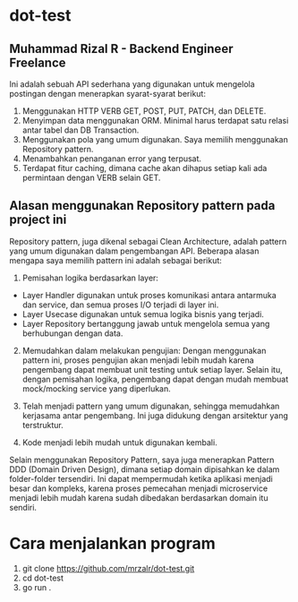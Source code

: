 # dot-test
## Muhammad Rizal R - Backend Engineer Freelance

Ini adalah sebuah API sederhana yang digunakan untuk mengelola postingan dengan menerapkan syarat-syarat berikut:
1. Menggunakan HTTP VERB GET, POST, PUT, PATCH, dan DELETE.
2. Menyimpan data menggunakan ORM. Minimal harus terdapat satu relasi antar tabel dan DB Transaction.
3. Menggunakan pola yang umum digunakan. Saya memilih menggunakan Repository pattern.
4. Menambahkan penanganan error yang terpusat.
5. Terdapat fitur caching, dimana cache akan dihapus setiap kali ada permintaan dengan VERB selain GET.

## Alasan menggunakan Repository pattern pada project ini
Repository pattern, juga dikenal sebagai Clean Architecture, adalah pattern yang umum digunakan dalam pengembangan API. 
Beberapa alasan mengapa saya memilih pattern ini adalah sebagai berikut:

1. Pemisahan logika berdasarkan layer:
  - Layer Handler digunakan untuk proses komunikasi antara antarmuka dan service, dan semua proses I/O terjadi di layer ini.
  - Layer Usecase digunakan untuk semua logika bisnis yang terjadi.
  - Layer Repository bertanggung jawab untuk mengelola semua yang berhubungan dengan data.

2. Memudahkan dalam melakukan pengujian: Dengan menggunakan pattern ini, proses pengujian akan menjadi lebih mudah karena pengembang dapat membuat unit testing untuk setiap layer.
   Selain itu, dengan pemisahan logika, pengembang dapat dengan mudah membuat mock/mocking service yang diperlukan.
   
3. Telah menjadi pattern yang umum digunakan, sehingga memudahkan kerjasama antar pengembang. Ini juga didukung dengan arsitektur yang terstruktur.

5. Kode menjadi lebih mudah untuk digunakan kembali.

Selain menggunakan Repository Pattern, saya juga menerapkan Pattern DDD (Domain Driven Design), dimana setiap domain dipisahkan ke dalam folder-folder tersendiri. Ini dapat mempermudah ketika aplikasi menjadi besar dan kompleks, karena proses pemecahan menjadi microservice menjadi lebih mudah karena sudah dibedakan berdasarkan domain itu sendiri.


# Cara menjalankan program
1. git clone https://github.com/mrzalr/dot-test.git
2. cd dot-test
3. go run .
